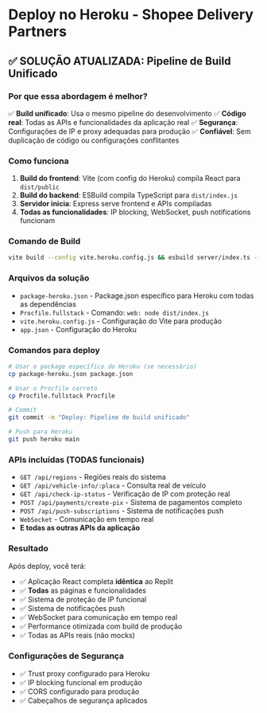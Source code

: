 # Deploy no Heroku - Shopee Delivery Partners

## ✅ SOLUÇÃO ATUALIZADA: Pipeline de Build Unificado

### Por que essa abordagem é melhor?
✅ **Build unificado**: Usa o mesmo pipeline do desenvolvimento
✅ **Código real**: Todas as APIs e funcionalidades da aplicação real
✅ **Segurança**: Configurações de IP e proxy adequadas para produção
✅ **Confiável**: Sem duplicação de código ou configurações conflitantes

### Como funciona
1. **Build do frontend**: Vite (com config do Heroku) compila React para `dist/public`
2. **Build do backend**: ESBuild compila TypeScript para `dist/index.js`
3. **Servidor inicia**: Express serve frontend e APIs compiladas
4. **Todas as funcionalidades**: IP blocking, WebSocket, push notifications funcionam

### Comando de Build
```bash
vite build --config vite.heroku.config.js && esbuild server/index.ts --platform=node --packages=external --bundle --format=esm --outdir=dist
```

### Arquivos da solução
- `package-heroku.json` - Package.json específico para Heroku com todas as dependências
- `Procfile.fullstack` - Comando: `web: node dist/index.js`
- `vite.heroku.config.js` - Configuração do Vite para produção
- `app.json` - Configuração do Heroku

### Comandos para deploy
```bash
# Usar o package específico do Heroku (se necessário)
cp package-heroku.json package.json

# Usar o Procfile correto
cp Procfile.fullstack Procfile

# Commit
git commit -m "Deploy: Pipeline de build unificado"

# Push para Heroku
git push heroku main
```

### APIs incluídas (TODAS funcionais)
- `GET /api/regions` - Regiões reais do sistema
- `GET /api/vehicle-info/:placa` - Consulta real de veículo
- `GET /api/check-ip-status` - Verificação de IP com proteção real
- `POST /api/payments/create-pix` - Sistema de pagamentos completo
- `POST /api/push-subscriptions` - Sistema de notificações push
- `WebSocket` - Comunicação em tempo real
- **E todas as outras APIs da aplicação**

### Resultado
Após deploy, você terá:
- ✅ Aplicação React completa **idêntica** ao Replit
- ✅ **Todas** as páginas e funcionalidades
- ✅ Sistema de proteção de IP funcional
- ✅ Sistema de notificações push
- ✅ WebSocket para comunicação em tempo real
- ✅ Performance otimizada com build de produção
- ✅ Todas as APIs reais (não mocks)

### Configurações de Segurança
- ✅ Trust proxy configurado para Heroku
- ✅ IP blocking funcional em produção
- ✅ CORS configurado para produção
- ✅ Cabeçalhos de segurança aplicados
